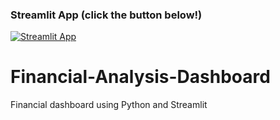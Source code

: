 ### Streamlit App (click the button below!)

[![Streamlit App](https://static.streamlit.io/badges/streamlit_badge_black_white.svg)](https://garrosgong-code-financial-analysis-dashboard-app-pck8kl.streamlitapp.com/)

# Financial-Analysis-Dashboard

Financial dashboard using Python and Streamlit
